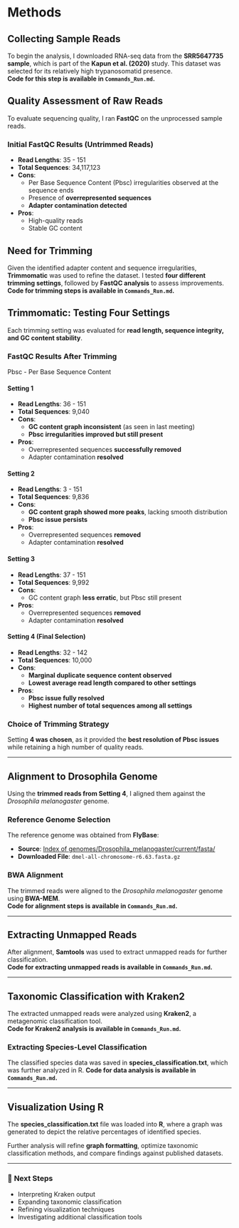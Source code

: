 # Methods  

## Collecting Sample Reads  
To begin the analysis, I downloaded RNA-seq data from the **SRR5647735 sample**, which is part of the **Kapun et al. (2020)** study. This dataset was selected for its relatively high trypanosomatid presence.  
**Code for this step is available in `Commands_Run.md`.**  

## Quality Assessment of Raw Reads  
To evaluate sequencing quality, I ran **FastQC** on the unprocessed sample reads.  

### **Initial FastQC Results (Untrimmed Reads)**  
- **Read Lengths**: 35 - 151  
- **Total Sequences**: 34,117,123  
- **Cons**:  
  - Per Base Sequence Content (Pbsc) irregularities observed at the sequence ends  
  - Presence of **overrepresented sequences**  
  - **Adapter contamination detected**  
- **Pros**:  
  - High-quality reads  
  - Stable GC content  

## Need for Trimming  
Given the identified adapter content and sequence irregularities, **Trimmomatic** was used to refine the dataset. I tested **four different trimming settings**, followed by **FastQC analysis** to assess improvements.  
**Code for trimming steps is available in `Commands_Run.md`.**  

## Trimmomatic: Testing Four Settings  
Each trimming setting was evaluated for **read length, sequence integrity, and GC content stability**.  

### **FastQC Results After Trimming**
Pbsc - Per Base Sequence Content 
#### **Setting 1**  
- **Read Lengths**: 36 - 151  
- **Total Sequences**: 9,040  
- **Cons**:  
  - **GC content graph inconsistent** (as seen in last meeting)  
  - **Pbsc irregularities improved but still present**  
- **Pros**:  
  - Overrepresented sequences **successfully removed**  
  - Adapter contamination **resolved**  

#### **Setting 2**  
- **Read Lengths**: 3 - 151  
- **Total Sequences**: 9,836  
- **Cons**:  
  - **GC content graph showed more peaks**, lacking smooth distribution  
  - **Pbsc issue persists**  
- **Pros**:  
  - Overrepresented sequences **removed**  
  - Adapter contamination **resolved**  

#### **Setting 3**  
- **Read Lengths**: 37 - 151  
- **Total Sequences**: 9,992  
- **Cons**:  
  - GC content graph **less erratic**, but Pbsc still present  
- **Pros**:  
  - Overrepresented sequences **removed**  
  - Adapter contamination **resolved**  

#### **Setting 4 (Final Selection)**  
- **Read Lengths**: 32 - 142  
- **Total Sequences**: 10,000  
- **Cons**:  
  - **Marginal duplicate sequence content observed**  
  - **Lowest average read length compared to other settings**  
- **Pros**:  
  - **Pbsc issue fully resolved**  
  - **Highest number of total sequences among all settings**  

### **Choice of Trimming Strategy**  
Setting **4 was chosen**, as it provided the **best resolution of Pbsc issues** while retaining a high number of quality reads.  

---

## Alignment to Drosophila Genome  
Using the **trimmed reads from Setting 4**, I aligned them against the *Drosophila melanogaster* genome.  

### **Reference Genome Selection**  
The reference genome was obtained from **FlyBase**:  
- **Source**: [Index of genomes/Drosophila_melanogaster/current/fasta/](https://flybase.org)  
- **Downloaded File**: `dmel-all-chromosome-r6.63.fasta.gz`  

### **BWA Alignment**  
The trimmed reads were aligned to the *Drosophila melanogaster* genome using **BWA-MEM**.  
**Code for alignment steps is available in `Commands_Run.md`.**  

---

## Extracting Unmapped Reads  
After alignment, **Samtools** was used to extract unmapped reads for further classification.  
**Code for extracting unmapped reads is available in `Commands_Run.md`.**  

---

## Taxonomic Classification with Kraken2  
The extracted unmapped reads were analyzed using **Kraken2**, a metagenomic classification tool.  
**Code for Kraken2 analysis is available in `Commands_Run.md`.**  

### **Extracting Species-Level Classification**  
The classified species data was saved in **species_classification.txt**, which was further analyzed in R. 
**Code for data analysis is available in `Commands_Run.md`.**  

---

## Visualization Using R  
The **species_classification.txt** file was loaded into **R**, where a graph was generated to depict the relative percentages of identified species.  

Further analysis will refine **graph formatting**, optimize taxonomic classification methods, and compare findings against published datasets.  

---
### 🎯 **Next Steps** 
- Interpreting Kraken output
- Expanding taxonomic classification  
- Refining visualization techniques  
- Investigating additional classification tools 
